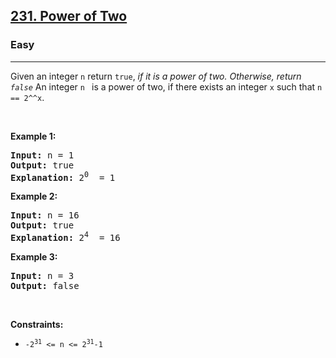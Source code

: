<h2><a href="https://leetcode.com/problems/power-of-two/">231.  Power of Two</a></h2><h3>Easy</h3><hr><div><p>Given an integer  <code>n</code>&nbsp;return  <code>true</code>, <em> if it is a power of two. Otherwise, return <code>false</code></em> An integer <code>n </code> is a power of two, if there exists an integer <code>x</code> such that <code>n == 2^^x</code>.</p>



<p>&nbsp;</p>
<p><strong>Example 1:</strong></p>

<pre><strong>Input:</strong> n = 1
<strong>Output:</strong> true
<strong>Explanation:</strong> 2<sup>0</sup>  = 1
</pre>

<p><strong>Example 2:</strong></p>

<pre><strong>Input:</strong> n = 16
<strong>Output:</strong> true
<strong>Explanation:</strong> 2<sup>4</sup>  = 16
</pre>

<p><strong>Example 3:</strong></p>

<pre><strong>Input:</strong> n = 3
<strong>Output:</strong> false
</pre>

<p>&nbsp;</p>
<p><strong>Constraints:</strong></p>

<ul>
	<li><code>-2<sup>31</sup> &lt;= n &lt;= 2<sup>31</sup>-1</code></li>
</ul>

<p>&nbsp;</p>
